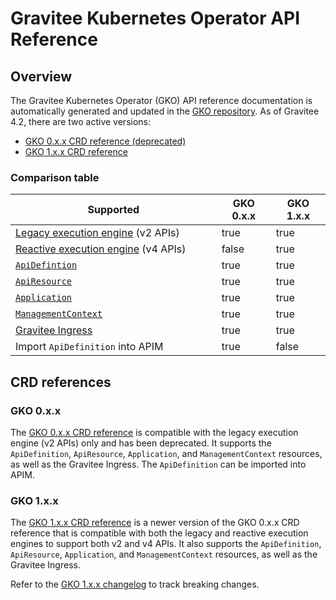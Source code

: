 # Gravitee Kubernetes Operator API Reference

## Overview

The Gravitee Kubernetes Operator (GKO) API reference documentation is automatically generated and updated in the [GKO repository](https://github.com/gravitee-io/gravitee-kubernetes-operator/tree/master/docs/api). As of Gravitee 4.2, there are two active versions:

* [GKO 0.x.x CRD reference (deprecated)](https://github.com/gravitee-io/gravitee-kubernetes-operator/blob/master/docs/api/reference.md)
* [GKO 1.x.x CRD reference](https://github.com/gravitee-io/gravitee-kubernetes-operator/blob/beta/docs/api/reference.md)

### Comparison table

<table><thead><tr><th width="313.66666666666663">Supported</th><th data-type="checkbox">GKO 0.x.x</th><th data-type="checkbox">GKO 1.x.x</th></tr></thead><tbody><tr><td><a href="../overview/gravitee-api-definitions-and-execution-engines/reactive-execution-engine.md">Legacy execution engine</a> (v2 APIs)</td><td>true</td><td>true</td></tr><tr><td><a href="../overview/gravitee-api-definitions-and-execution-engines/reactive-execution-engine.md">Reactive execution engine</a> (v4 APIs)</td><td>false</td><td>true</td></tr><tr><td><a href="../guides/gravitee-kubernetes-operator/custom-resource-definitions/apidefinition-crd.md"><code>ApiDefintion</code></a></td><td>true</td><td>true</td></tr><tr><td><a href="../guides/gravitee-kubernetes-operator/custom-resource-definitions/apiresource-crd.md"><code>ApiResource</code></a></td><td>true</td><td>true</td></tr><tr><td><a href="../guides/gravitee-kubernetes-operator/custom-resource-definitions/application-crd.md"><code>Application</code></a></td><td>true</td><td>true</td></tr><tr><td><a href="../guides/gravitee-kubernetes-operator/custom-resource-definitions/managementcontext-resource.md"><code>ManagementContext</code></a></td><td>true</td><td>true</td></tr><tr><td><a href="../guides/gravitee-kubernetes-operator/gravitee-as-an-ingress-controller.md">Gravitee Ingress</a></td><td>true</td><td>true</td></tr><tr><td>Import <code>ApiDefinition</code> into APIM</td><td>true</td><td>false</td></tr></tbody></table>

## CRD references

### GKO 0.x.x

The [GKO 0.x.x CRD reference](https://github.com/gravitee-io/gravitee-kubernetes-operator/blob/master/docs/api/reference.md) is compatible with the legacy execution engine (v2 APIs) only and has been deprecated. It supports the `ApiDefinition`, `ApiResource`, `Application`, and `ManagementContext` resources, as well as the Gravitee Ingress. The `ApiDefinition` can be imported into APIM.

### GKO 1.x.x

The [GKO 1.x.x CRD reference](https://github.com/gravitee-io/gravitee-kubernetes-operator/blob/beta/docs/api/reference.md) is a newer version of the GKO 0.x.x CRD reference that is compatible with both the legacy and reactive execution engines to support both v2 and v4 APIs. It also supports the `ApiDefinition`, `ApiResource`, `Application`, and `ManagementContext` resources, as well as the Gravitee Ingress.&#x20;

Refer to the [GKO 1.x.x changelog](https://github.com/gravitee-io/gravitee-kubernetes-operator/releases/tag/1.0.0-beta.1) to track breaking changes.
